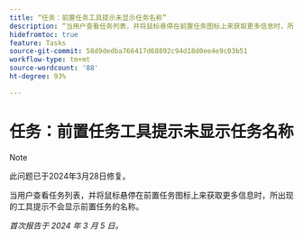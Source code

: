 ```yaml
---
title: “任务：前置任务工具提示未显示任务名称”
description: “当用户查看任务列表，并将鼠标悬停在前置任务图标上来获取更多信息时，所出现的工具提示不会显示前置任务的名称。”
hidefromtoc: true
feature: Tasks
source-git-commit: 58d9dedba766417d68892c94d18d0ee4e9c03b51
workflow-type: tm+mt
source-wordcount: '88'
ht-degree: 93%

---
```



# 任务：前置任务工具提示未显示任务名称

>[!NOTE]
>
>此问题已于2024年3月28日修复。

当用户查看任务列表，并将鼠标悬停在前置任务图标上来获取更多信息时，所出现的工具提示不会显示前置任务的名称。

_首次报告于 2024 年 3 月 5 日。_
